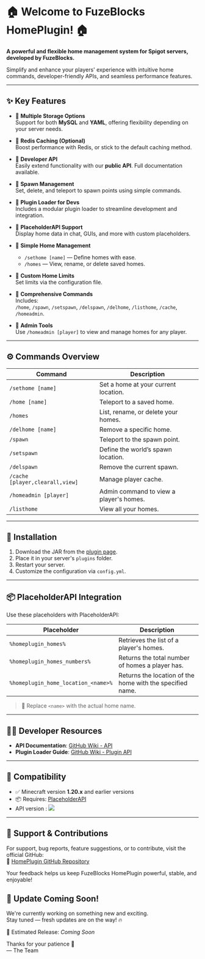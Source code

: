 # 🏠 Welcome to FuzeBlocks HomePlugin! 🏠  
**A powerful and flexible home management system for Spigot servers, developed by FuzeBlocks.**

Simplify and enhance your players' experience with intuitive home commands, developer-friendly APIs, and seamless performance features.

---

## ✨ Key Features

- 🔹 **Multiple Storage Options**  
  Support for both **MySQL** and **YAML**, offering flexibility depending on your server needs.

- 🔹 **Redis Caching (Optional)**  
  Boost performance with Redis, or stick to the default caching method.

- 🔹 **Developer API**  
  Easily extend functionality with our **public API**. Full documentation available.

- 🔹 **Spawn Management**  
  Set, delete, and teleport to spawn points using simple commands.

- 🔹 **Plugin Loader for Devs**  
  Includes a modular plugin loader to streamline development and integration.

- 🔹 **PlaceholderAPI Support**  
  Display home data in chat, GUIs, and more with custom placeholders.

- 🔹 **Simple Home Management**  
  - `/sethome [name]` — Define homes with ease.  
  - `/homes` — View, rename, or delete saved homes.

- 🔹 **Custom Home Limits**  
  Set limits via the configuration file.

- 🔹 **Comprehensive Commands**  
  Includes:  
  `/home`, `/spawn`, `/setspawn`, `/delspawn`, `/delhome`, `/listhome`, `/cache`, `/homeadmin`.

- 🔹 **Admin Tools**  
  Use `/homeadmin [player]` to view and manage homes for any player.

---

## ⚙️ Commands Overview

| Command | Description |
|--------|-------------|
| `/sethome [name]` | Set a home at your current location. |
| `/home [name]` | Teleport to a saved home. |
| `/homes` | List, rename, or delete your homes. |
| `/delhome [name]` | Remove a specific home. |
| `/spawn` | Teleport to the spawn point. |
| `/setspawn` | Define the world’s spawn location. |
| `/delspawn` | Remove the current spawn. |
| `/cache [player,clearall,view]` | Manage player cache. |
| `/homeadmin [player]` | Admin command to view a player's homes. |
| `/listhome` | View all your homes. |

---

## 🔧 Installation

1. Download the JAR from the [plugin page](https://modrinth.com/plugin/homeplugin/versions).  
2. Place it in your server's `plugins` folder.  
3. Restart your server.  
4. Customize the configuration via `config.yml`.

---

## 📦 PlaceholderAPI Integration

Use these placeholders with PlaceholderAPI:

| Placeholder | Description |
|------------|-------------|
| `%homeplugin_homes%` | Retrieves the list of a player's homes. |
| `%homeplugin_homes_numbers%` | Returns the total number of homes a player has. |
| `%homeplugin_home_location_<name>%` | Returns the location of the home with the specified name. |

> 🔁 Replace `<name>` with the actual home name.

---

## 🧑‍💻 Developer Resources

- **API Documentation**: [GitHub Wiki - API](https://github.com/fuzeblocks/HomePlugin/wiki)
- **Plugin Loader Guide**: [GitHub Wiki - Plugin API](https://github.com/fuzeblocks/HomePlugin/wiki/Plugin-API)

---

## 🧪 Compatibility

- ✅ Minecraft version **1.20.x** and earlier versions  
- 📦 Requires: [PlaceholderAPI](https://www.spigotmc.org/resources/placeholderapi.6245/)
- API version : [![](https://jitpack.io/v/fuzeblocks/HomePlugin.svg)](https://jitpack.io/#fuzeblocks/HomePlugin)

---

## 🤝 Support & Contributions

For support, bug reports, feature suggestions, or to contribute, visit the official GitHub:  
🔗 [HomePlugin GitHub Repository](https://github.com/fuzeblocks/HomePlugin)

Your feedback helps us keep FuzeBlocks HomePlugin powerful, stable, and enjoyable!

## 🚧 Update Coming Soon!

We're currently working on something new and exciting.  
Stay tuned — fresh updates are on the way! 🔥

📅 Estimated Release: _Coming Soon_

Thanks for your patience 🙏  
— The Team
